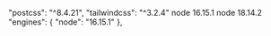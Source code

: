 "postcss": "^8.4.21",
"tailwindcss": "^3.2.4"
node 16.15.1
node 18.14.2
"engines": {
  "node": "16.15.1"
},